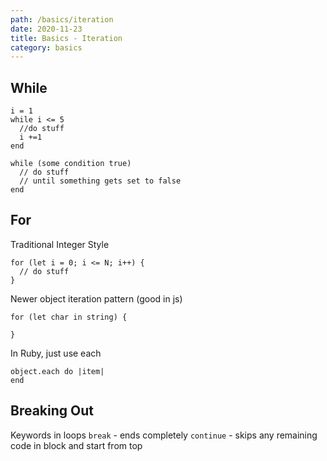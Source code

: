 ```yaml
---
path: /basics/iteration
date: 2020-11-23
title: Basics - Iteration
category: basics
---
```


## While

```
i = 1
while i <= 5
  //do stuff
  i +=1
end
```

```
while (some condition true)
  // do stuff
  // until something gets set to false
end
```

## For

Traditional Integer Style

```
for (let i = 0; i <= N; i++) {
  // do stuff
}
```

Newer object iteration pattern (good in js)

```
for (let char in string) {

}
```

In Ruby, just use each

```
object.each do |item|
end
```

## Breaking Out

Keywords in loops
`break` - ends completely
`continue` - skips any remaining code in block and start from top
